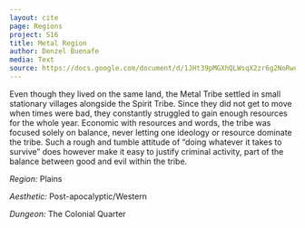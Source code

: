```yaml
---
layout: cite
page: Regions
project: S16
title: Metal Region
author: Denzel Buenafe
media: Text
source: https://docs.google.com/document/d/1JHt39pMGXhQLWsqX2zr6g2NoRwodMRkLx43RGFzTqh8/edit?usp=sharing
---
```

Even though they lived on the same land, the Metal Tribe settled in small stationary villages alongside the Spirit Tribe. Since they did not get to move when times were bad, they constantly struggled to gain enough resources for the whole year. Economic with resources and words, the tribe was focused solely on balance, never letting one ideology or resource dominate the tribe. Such a rough and tumble attitude of “doing whatever it takes to survive” does however make it easy to justify criminal activity, part of the balance between good and evil within the tribe.

*Region:* Plains

*Aesthetic:* Post-apocalyptic/Western

*Dungeon:* The Colonial Quarter
